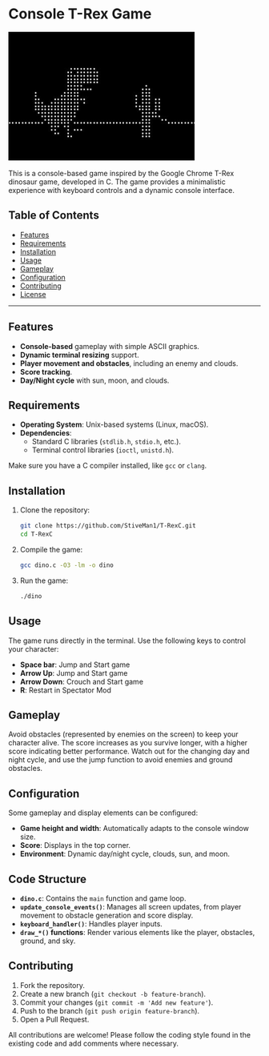 # Console T-Rex Game

![Dino](media/dino.jpg)

This is a console-based game inspired by the Google Chrome T-Rex dinosaur game, developed in C. The game provides a minimalistic experience with keyboard controls and a dynamic console interface.

## Table of Contents

- [Features](#features)
- [Requirements](#requirements)
- [Installation](#installation)
- [Usage](#usage)
- [Gameplay](#gameplay)
- [Configuration](#configuration)
- [Contributing](#contributing)
- [License](#license)

---

## Features

- **Console-based** gameplay with simple ASCII graphics.
- **Dynamic terminal resizing** support.
- **Player movement and obstacles**, including an enemy and clouds.
- **Score tracking**.
- **Day/Night cycle** with sun, moon, and clouds.

## Requirements

- **Operating System**: Unix-based systems (Linux, macOS).
- **Dependencies**: 
  - Standard C libraries (`stdlib.h`, `stdio.h`, etc.).
  - Terminal control libraries (`ioctl`, `unistd.h`).

Make sure you have a C compiler installed, like `gcc` or `clang`.

## Installation

1. Clone the repository:
    ```bash
    git clone https://github.com/StiveMan1/T-RexC.git
    cd T-RexC
    ```

2. Compile the game:
    ```bash
    gcc dino.c -O3 -lm -o dino
    ```

3. Run the game:
    ```bash
    ./dino
    ```

## Usage

The game runs directly in the terminal. Use the following keys to control your character:

- **Space bar**: Jump and Start game
- **Arrow Up**: Jump and Start game
- **Arrow Down**: Crouch and Start game
- **R**: Restart in Spectator Mod

## Gameplay

Avoid obstacles (represented by enemies on the screen) to keep your character alive. The score increases as you survive longer, with a higher score indicating better performance. Watch out for the changing day and night cycle, and use the jump function to avoid enemies and ground obstacles.

## Configuration

Some gameplay and display elements can be configured:

- **Game height and width**: Automatically adapts to the console window size.
- **Score**: Displays in the top corner.
- **Environment**: Dynamic day/night cycle, clouds, sun, and moon.

## Code Structure

- **`dino.c`**: Contains the `main` function and game loop.
- **`update_console_events()`**: Manages all screen updates, from player movement to obstacle generation and score display.
- **`keyboard_handler()`**: Handles player inputs.
- **`draw_*()` functions**: Render various elements like the player, obstacles, ground, and sky.

## Contributing

1. Fork the repository.
2. Create a new branch (`git checkout -b feature-branch`).
3. Commit your changes (`git commit -m 'Add new feature'`).
4. Push to the branch (`git push origin feature-branch`).
5. Open a Pull Request.

All contributions are welcome! Please follow the coding style found in the existing code and add comments where necessary.

<!-- ## License

This project is licensed under the MIT License. See the [LICENSE](LICENSE) file for details. -->
